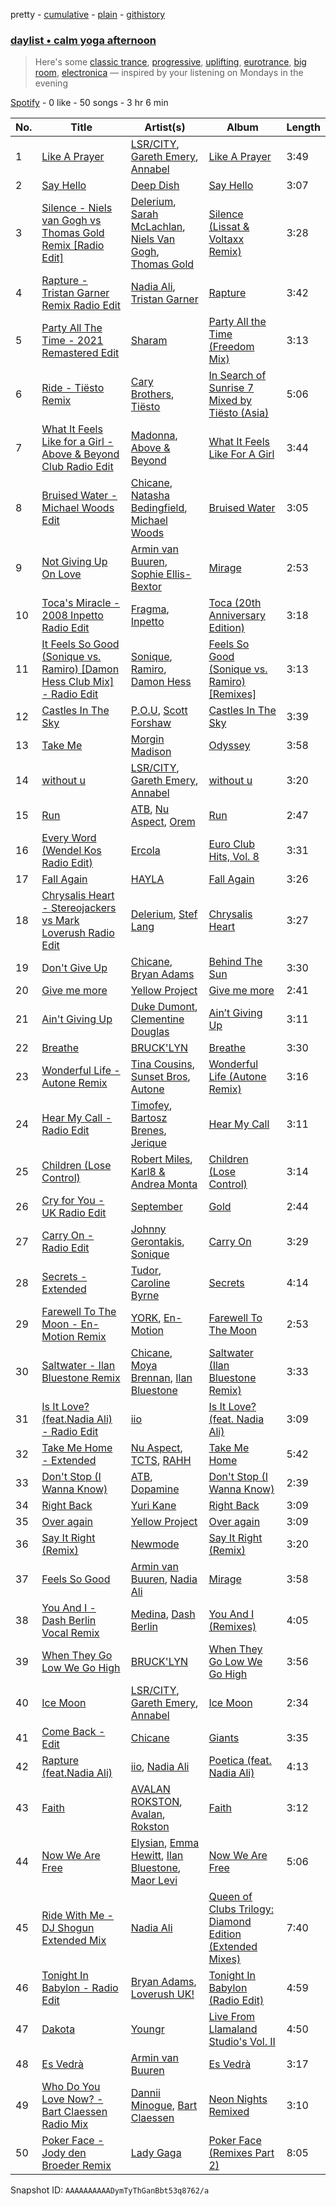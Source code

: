 pretty - [cumulative](/playlists/cumulative/37i9dQZF1EP6YuccBxUcC1.md) - [plain](/playlists/plain/37i9dQZF1EP6YuccBxUcC1) - [githistory](https://github.githistory.xyz/mdn522/spotify-playlist-archive/blob/main/playlists/plain/37i9dQZF1EP6YuccBxUcC1)

### [daylist • calm yoga afternoon](https://open.spotify.com/playlist/37i9dQZF1EP6YuccBxUcC1)

> Here's some <a href="spotify:playlist:37i9dQZF1EIgni4uBUVIIN">classic trance</a>, <a href="spotify:playlist:37i9dQZF1EIgKzQF1LjWXm">progressive</a>, <a href="spotify:playlist:37i9dQZF1EIeOoLWBf6eek">uplifting</a>, <a href="spotify:playlist:37i9dQZF1EIgQNfTg65VzU">eurotrance</a>, <a href="spotify:playlist:37i9dQZF1EIdzCPF4fCC9P">big room</a>, <a href="spotify:playlist:37i9dQZF1EIgtdfeeWwF7B">electronica</a> — inspired by your listening on Mondays in the evening

[Spotify](https://open.spotify.com/user/spotify) - 0 like - 50 songs - 3 hr 6 min

| No. | Title | Artist(s) | Album | Length |
|---|---|---|---|---|
| 1 | [Like A Prayer](https://open.spotify.com/track/5DIOs6NEUV14lGzerovXZN) | [LSR/CITY](https://open.spotify.com/artist/0YQ22xAzgefaKw8vKCAEp2), [Gareth Emery](https://open.spotify.com/artist/0hprEC0nsWuQPSHag1O2Vi), [Annabel](https://open.spotify.com/artist/4zR2t8bagib4ozydVgb93l) | [Like A Prayer](https://open.spotify.com/album/0P0UAa1mOYWrKpuCFklA87) | 3:49 |
| 2 | [Say Hello](https://open.spotify.com/track/45BTCZPBMQ7hyKbpEPBdRT) | [Deep Dish](https://open.spotify.com/artist/720JYpdCgHuTmDeryW0wEA) | [Say Hello](https://open.spotify.com/album/1lLdE8VPoAVltyldHzLQ3i) | 3:07 |
| 3 | [Silence \- Niels van Gogh vs Thomas Gold Remix \[Radio Edit\]](https://open.spotify.com/track/6VUTDBWIYivB96wd5xcR9K) | [Delerium](https://open.spotify.com/artist/0IUq1plF3ON4Fboj1bE6kN), [Sarah McLachlan](https://open.spotify.com/artist/4NgNsOXSwIzXlUIJcpnNUp), [Niels Van Gogh](https://open.spotify.com/artist/6L8Co7Voup4dISwbSl3owl), [Thomas Gold](https://open.spotify.com/artist/1XLjkBxFokuDTlHt0mQkRe) | [Silence \(Lissat & Voltaxx Remix\)](https://open.spotify.com/album/6FX26z3Z52Cn2CsLQD8kGq) | 3:28 |
| 4 | [Rapture \- Tristan Garner Remix Radio Edit](https://open.spotify.com/track/7to3yhYVZywKrKjMhdnuxy) | [Nadia Ali](https://open.spotify.com/artist/1C60viSZv6BoYtrnkZ44g5), [Tristan Garner](https://open.spotify.com/artist/1huUvqGjiNcAYH0Nd2e3ue) | [Rapture](https://open.spotify.com/album/4O8mUIAFzLdMenlBg7vBS3) | 3:42 |
| 5 | [Party All The Time \- 2021 Remastered Edit](https://open.spotify.com/track/4GBsGOIT6k1w5zYeMSfCFN) | [Sharam](https://open.spotify.com/artist/7rVEQZBDtYmToQaYOQJCm2) | [Party All the Time \(Freedom Mix\)](https://open.spotify.com/album/12hO3oYlIQMAuhArkI3BUp) | 3:13 |
| 6 | [Ride \- Tiësto Remix](https://open.spotify.com/track/6mQtk93728MAVquRoaJT0j) | [Cary Brothers](https://open.spotify.com/artist/21R50WhyQI5HxWOTr6MyY1), [Tiësto](https://open.spotify.com/artist/2o5jDhtHVPhrJdv3cEQ99Z) | [In Search of Sunrise 7 Mixed by Tiësto \(Asia\)](https://open.spotify.com/album/2WgsYJtIaVRSmBXV8cE51K) | 5:06 |
| 7 | [What It Feels Like for a Girl \- Above & Beyond Club Radio Edit](https://open.spotify.com/track/38OrcY3HY0NiFuBpiwBnsL) | [Madonna](https://open.spotify.com/artist/6tbjWDEIzxoDsBA1FuhfPW), [Above & Beyond](https://open.spotify.com/artist/10gzBoINW3cLJfZUka8Zoe) | [What It Feels Like For A Girl](https://open.spotify.com/album/2uibNarDUAIjm4ukscPxAu) | 3:44 |
| 8 | [Bruised Water \- Michael Woods Edit](https://open.spotify.com/track/6UykEVCx87ThA108JMOGj6) | [Chicane](https://open.spotify.com/artist/5GxyeQagayzZOg4UwffQlD), [Natasha Bedingfield](https://open.spotify.com/artist/7o95ZoZt5ZYn31e9z1Hc0a), [Michael Woods](https://open.spotify.com/artist/3G1QoWkaZ1CUnTLUb0CqtC) | [Bruised Water](https://open.spotify.com/album/1s0EG2DL7bwVdBqDirbjY1) | 3:05 |
| 9 | [Not Giving Up On Love](https://open.spotify.com/track/4H2h7b2u800wp186jLGVNO) | [Armin van Buuren](https://open.spotify.com/artist/0SfsnGyD8FpIN4U4WCkBZ5), [Sophie Ellis\-Bextor](https://open.spotify.com/artist/2cBh5lVMg222FFuRU7EfDE) | [Mirage](https://open.spotify.com/album/2XnpW7dS9Jhf8Y0jUZzwWF) | 2:53 |
| 10 | [Toca's Miracle \- 2008 Inpetto Radio Edit](https://open.spotify.com/track/7LBiKKDDNRiaWr2CP05zGC) | [Fragma](https://open.spotify.com/artist/2t9efDsc10DtZpi4LP3BJJ), [Inpetto](https://open.spotify.com/artist/0WDjOCmlubUVdRozCz46sM) | [Toca \(20th Anniversary Edition\)](https://open.spotify.com/album/2snIy07hupBGM5rLYtgImH) | 3:18 |
| 11 | [It Feels So Good \(Sonique vs\. Ramiro\) \[Damon Hess Club Mix\] \- Radio Edit](https://open.spotify.com/track/4R8KFD6AcscJFneF9B5wtb) | [Sonique](https://open.spotify.com/artist/5xtqw2B8z8JGfDYi2eAZHI), [Ramiro](https://open.spotify.com/artist/1EtRTXDCTll6YfdXRjMPdI), [Damon Hess](https://open.spotify.com/artist/3Th1YBhnNzji9TeNJVueQs) | [Feels So Good \(Sonique vs\. Ramiro\) \[Remixes\]](https://open.spotify.com/album/3l1rR9cfbxHpofbdkMhrC4) | 3:13 |
| 12 | [Castles In The Sky](https://open.spotify.com/track/4JqZyyysImbQihRd9uEqbA) | [P.O.U](https://open.spotify.com/artist/04vxVTBTwAFFbMFl1cvcZs), [Scott Forshaw](https://open.spotify.com/artist/2B3lljR6lMaymKtckOsdoy) | [Castles In The Sky](https://open.spotify.com/album/7foV6M7xY8NmAFJ41I5q9x) | 3:39 |
| 13 | [Take Me](https://open.spotify.com/track/4SX0Wus2O24Z3mW01Kmtye) | [Morgin Madison](https://open.spotify.com/artist/1WrO4cGKIG6EgYqyHNReej) | [Odyssey](https://open.spotify.com/album/3nxOJvuvEBSPo3fvEUMefZ) | 3:58 |
| 14 | [without u](https://open.spotify.com/track/2VHMxDk7cTzeZOIZozfTfi) | [LSR/CITY](https://open.spotify.com/artist/0YQ22xAzgefaKw8vKCAEp2), [Gareth Emery](https://open.spotify.com/artist/0hprEC0nsWuQPSHag1O2Vi), [Annabel](https://open.spotify.com/artist/4zR2t8bagib4ozydVgb93l) | [without u](https://open.spotify.com/album/69IL9BtvOJJpiLtQ30QCPf) | 3:20 |
| 15 | [Run](https://open.spotify.com/track/4bczCp8ojdY0R4EpCaqkfQ) | [ATB](https://open.spotify.com/artist/7jZM5w05mGhw6wTB1okhD9), [Nu Aspect](https://open.spotify.com/artist/4NhRml5ZOfNaYJAHUE0XwT), [Orem](https://open.spotify.com/artist/1HjQ6IQwNatqgTtFnklIoL) | [Run](https://open.spotify.com/album/5sgFW61e5DyiZFVWWh3xFQ) | 2:47 |
| 16 | [Every Word \(Wendel Kos Radio Edit\)](https://open.spotify.com/track/4GrJ6PbPGbhC7BW9iGYoXV) | [Ercola](https://open.spotify.com/artist/7MocD7vMCHqPu8KV33lSLa) | [Euro Club Hits, Vol\. 8](https://open.spotify.com/album/6pieOjlnJGe6kAkJljUj6r) | 3:31 |
| 17 | [Fall Again](https://open.spotify.com/track/3oOvEw1pgxMtrQMNgPWQHL) | [HAYLA](https://open.spotify.com/artist/4yX6mpMyBGf9UfvBB8JJrc) | [Fall Again](https://open.spotify.com/album/4Lgy6GaK2eR2QwOyoDeDg0) | 3:26 |
| 18 | [Chrysalis Heart \- Stereojackers vs Mark Loverush Radio Edit](https://open.spotify.com/track/7kPlmFGQ1GA8C1Yp00Dgub) | [Delerium](https://open.spotify.com/artist/0IUq1plF3ON4Fboj1bE6kN), [Stef Lang](https://open.spotify.com/artist/1o555z5bImC9w7noEEday2) | [Chrysalis Heart](https://open.spotify.com/album/76CE8XqEeZJjr1bQx6bxY1) | 3:27 |
| 19 | [Don't Give Up](https://open.spotify.com/track/0gTeDTRPPVAYcdyPXhWqt2) | [Chicane](https://open.spotify.com/artist/5GxyeQagayzZOg4UwffQlD), [Bryan Adams](https://open.spotify.com/artist/3Z02hBLubJxuFJfhacLSDc) | [Behind The Sun](https://open.spotify.com/album/0XLrcTejd2HyqgmCCajtzG) | 3:30 |
| 20 | [Give me more](https://open.spotify.com/track/0ik0QsOeHFi1cdSHuKksZs) | [Yellow Project](https://open.spotify.com/artist/5aAeZGGoo3ApuwX5I8fQQh) | [Give me more](https://open.spotify.com/album/45NUUkJLTGJj2mbHdWIXWH) | 2:41 |
| 21 | [Ain't Giving Up](https://open.spotify.com/track/4w0p0jhWegRvJmHOPI3lN9) | [Duke Dumont](https://open.spotify.com/artist/61lyPtntblHJvA7FMMhi7E), [Clementine Douglas](https://open.spotify.com/artist/4DWuml4Jf6K81b5rAPwMb6) | [Ain’t Giving Up](https://open.spotify.com/album/6DLqWNcNqD90oEgI7KWkaw) | 3:11 |
| 22 | [Breathe](https://open.spotify.com/track/1bnea9qStxid7ZHiYNCU3E) | [BRUCK'LYN](https://open.spotify.com/artist/58LzA4l4LwqzX5KtdPy2kh) | [Breathe](https://open.spotify.com/album/5De1wogXiFe0hJb9X3pm5W) | 3:30 |
| 23 | [Wonderful Life \- Autone Remix](https://open.spotify.com/track/3jCvLAxObqkN8ExSjkqKAM) | [Tina Cousins](https://open.spotify.com/artist/2uhEmRPgI5Ppg2T3o8VP31), [Sunset Bros](https://open.spotify.com/artist/2LNuTYPmlmFYnti5EJQoKQ), [Autone](https://open.spotify.com/artist/0WGyRlpVIGUFhFxdJI3pue) | [Wonderful Life \(Autone Remix\)](https://open.spotify.com/album/1WxR0TSsFS2KpNFzkVA9fj) | 3:16 |
| 24 | [Hear My Call \- Radio Edit](https://open.spotify.com/track/3bzz0HHW86fKM20RZWVOix) | [Timofey](https://open.spotify.com/artist/6MteslgsqpOUtewd6Pw1Uq), [Bartosz Brenes](https://open.spotify.com/artist/6nStycFrYW2AsheLpXN527), [Jerique](https://open.spotify.com/artist/68qM0KX5enkgB3x36h9ob5) | [Hear My Call](https://open.spotify.com/album/4I6fsLKml0OnPKIDGmjT5q) | 3:11 |
| 25 | [Children \(Lose Control\)](https://open.spotify.com/track/3NgTtI0hIpscPro6goCkfz) | [Robert Miles](https://open.spotify.com/artist/2YVF0Ou5zIc4mpgtLIlGN0), [Karl8 & Andrea Monta](https://open.spotify.com/artist/4fMsgTeKWUFIthLdhpNEjC) | [Children \(Lose Control\)](https://open.spotify.com/album/0qmNPcVK22drWeIK1awTG0) | 3:14 |
| 26 | [Cry for You \- UK Radio Edit](https://open.spotify.com/track/2FuJvdLfBf8eUmgtlz3Rb3) | [September](https://open.spotify.com/artist/6VX2R9L0O0d6qPvqGuIH7b) | [Gold](https://open.spotify.com/album/4d03zDt0sm9pK0h2NWfl75) | 2:44 |
| 27 | [Carry On \- Radio Edit](https://open.spotify.com/track/4MvEEZ936lEhGJr7lgZ1oL) | [Johnny Gerontakis](https://open.spotify.com/artist/6tJ92cmMpfaJBfwiw34UrB), [Sonique](https://open.spotify.com/artist/5xtqw2B8z8JGfDYi2eAZHI) | [Carry On](https://open.spotify.com/album/6iJ3LwzyGqQQwcgLTWfkoO) | 3:29 |
| 28 | [Secrets \- Extended](https://open.spotify.com/track/3yRWjxoXNcvSCXb9iJGbUn) | [Tudor](https://open.spotify.com/artist/6YPmhC6xckfcUiw4undxAb), [Caroline Byrne](https://open.spotify.com/artist/2tVd9Bpt5Li9UsmKwhJ1nG) | [Secrets](https://open.spotify.com/album/3a581sY3CEIpRmVAgs0f0r) | 4:14 |
| 29 | [Farewell To The Moon \- En\-Motion Remix](https://open.spotify.com/track/4ST0KeQBHySYBrpK7vnLzu) | [YORK](https://open.spotify.com/artist/20L5MecnuNujUE6imrfK0Q), [En\-Motion](https://open.spotify.com/artist/3GX1gYiJiHmVTOdCMyjukl) | [Farewell To The Moon](https://open.spotify.com/album/2zUOId8goyIm9B5wmSdEJB) | 2:53 |
| 30 | [Saltwater \- Ilan Bluestone Remix](https://open.spotify.com/track/6kfV43UhRUbv8FMRNs19JN) | [Chicane](https://open.spotify.com/artist/5GxyeQagayzZOg4UwffQlD), [Moya Brennan](https://open.spotify.com/artist/3ZvmmlF8EMEpnnK90jfuJv), [Ilan Bluestone](https://open.spotify.com/artist/1yoZuH2j43vVSWsOwYuQyn) | [Saltwater \(Ilan Bluestone Remix\)](https://open.spotify.com/album/1YkXjp5qjHg1cuUYC1m2Cj) | 3:33 |
| 31 | [Is It Love? \(feat.Nadia Ali\) \- Radio Edit](https://open.spotify.com/track/3V52dMKwKdWxPjzUF6pYV9) | [iio](https://open.spotify.com/artist/5WVf5DCSYmK4JYD6vIcttw) | [Is It Love? \(feat\. Nadia Ali\)](https://open.spotify.com/album/2MTLAouUEl4k0jMVa987Ii) | 3:09 |
| 32 | [Take Me Home \- Extended](https://open.spotify.com/track/6EcOtLOcCTwsuU2cOw8zt1) | [Nu Aspect](https://open.spotify.com/artist/4NhRml5ZOfNaYJAHUE0XwT), [TCTS](https://open.spotify.com/artist/1mFGfrveXbpolppPgO29Io), [RAHH](https://open.spotify.com/artist/1WR2sls6n0N1usqywvysnX) | [Take Me Home](https://open.spotify.com/album/0XDch3owENNks3bapuFjAs) | 5:42 |
| 33 | [Don't Stop \(I Wanna Know\)](https://open.spotify.com/track/0GaelwSoQDKjwoE16jxwNo) | [ATB](https://open.spotify.com/artist/7jZM5w05mGhw6wTB1okhD9), [Dopamine](https://open.spotify.com/artist/3Edve4VIATi0OZngclQlkN) | [Don't Stop \(I Wanna Know\)](https://open.spotify.com/album/0CjeKexsHa6yFv7X43qJ4d) | 2:39 |
| 34 | [Right Back](https://open.spotify.com/track/2DibTL74jfWYk7BSak9lkd) | [Yuri Kane](https://open.spotify.com/artist/4G2SyYMh9rbSyhEhvx9Rdz) | [Right Back](https://open.spotify.com/album/4FEUzKsUUhgs01PbjS7OyE) | 3:09 |
| 35 | [Over again](https://open.spotify.com/track/0ryCoXXhgFKkrMkp3O6nku) | [Yellow Project](https://open.spotify.com/artist/5aAeZGGoo3ApuwX5I8fQQh) | [Over again](https://open.spotify.com/album/6IIC2v44G3QCKaZrbZNzYY) | 3:09 |
| 36 | [Say It Right \(Remix\)](https://open.spotify.com/track/3TIZpLwt4njg5tGn4Ty0aC) | [Newmode](https://open.spotify.com/artist/3v1ZN24fzav4YCwT0mYFQc) | [Say It Right \(Remix\)](https://open.spotify.com/album/2bpt2wRYzLOVtfkX8Tkm0s) | 3:20 |
| 37 | [Feels So Good](https://open.spotify.com/track/3NneCMxAEBMAzyf4HRa6OL) | [Armin van Buuren](https://open.spotify.com/artist/0SfsnGyD8FpIN4U4WCkBZ5), [Nadia Ali](https://open.spotify.com/artist/1C60viSZv6BoYtrnkZ44g5) | [Mirage](https://open.spotify.com/album/2XnpW7dS9Jhf8Y0jUZzwWF) | 3:58 |
| 38 | [You And I \- Dash Berlin Vocal Remix](https://open.spotify.com/track/6THXeiKDdtRWkZEc1IGklU) | [Medina](https://open.spotify.com/artist/7c7ZeiPKWHf2E1rsf1P4VF), [Dash Berlin](https://open.spotify.com/artist/1xT5p0VBpnZDrvVSjX9sri) | [You And I \(Remixes\)](https://open.spotify.com/album/1DfP3qvtXu8MOgED6oHnO0) | 4:05 |
| 39 | [When They Go Low We Go High](https://open.spotify.com/track/7dWrpWHUKvNZ9jOCgQk0QZ) | [BRUCK'LYN](https://open.spotify.com/artist/58LzA4l4LwqzX5KtdPy2kh) | [When They Go Low We Go High](https://open.spotify.com/album/11a6BVWLAH33wH7OPPn1CY) | 3:56 |
| 40 | [Ice Moon](https://open.spotify.com/track/1Vv4jqn3EZZw0BThJqjhJD) | [LSR/CITY](https://open.spotify.com/artist/0YQ22xAzgefaKw8vKCAEp2), [Gareth Emery](https://open.spotify.com/artist/0hprEC0nsWuQPSHag1O2Vi), [Annabel](https://open.spotify.com/artist/4zR2t8bagib4ozydVgb93l) | [Ice Moon](https://open.spotify.com/album/4ZFwY8augL822xcvrf0LL2) | 2:34 |
| 41 | [Come Back \- Edit](https://open.spotify.com/track/74HUeizZQ2xlivIpu3r53R) | [Chicane](https://open.spotify.com/artist/5GxyeQagayzZOg4UwffQlD) | [Giants](https://open.spotify.com/album/3oz73BAQwz8mRHnFpjG9YA) | 3:35 |
| 42 | [Rapture \(feat.Nadia Ali\)](https://open.spotify.com/track/0OSAJEA0ekX6pr2nuiPzX7) | [iio](https://open.spotify.com/artist/5WVf5DCSYmK4JYD6vIcttw), [Nadia Ali](https://open.spotify.com/artist/1C60viSZv6BoYtrnkZ44g5) | [Poetica \(feat\. Nadia Ali\)](https://open.spotify.com/album/64cR11AqqLidCg6VGjUzxD) | 4:13 |
| 43 | [Faith](https://open.spotify.com/track/2lioJwUGzT5r6VzdOo1GS0) | [AVALAN ROKSTON](https://open.spotify.com/artist/3WqiBOiSB2FlD25EX9893G), [Avalan](https://open.spotify.com/artist/13v2M5UZ3bbOCGmuvo7uFw), [Rokston](https://open.spotify.com/artist/5XWSzLJ3W6zr7Hf1XhNvPP) | [Faith](https://open.spotify.com/album/2HYpfFAPeut5zxOfgtoUyO) | 3:12 |
| 44 | [Now We Are Free](https://open.spotify.com/track/2xfL7Mx5AqbWP0YcwxlcI7) | [Elysian](https://open.spotify.com/artist/6IPtgWMGTP1ZVcfMeo0XlO), [Emma Hewitt](https://open.spotify.com/artist/1t65YxEAtU3iii6bCzSGF8), [Ilan Bluestone](https://open.spotify.com/artist/1yoZuH2j43vVSWsOwYuQyn), [Maor Levi](https://open.spotify.com/artist/7iVuXpgNEl87BwdwV1L6he) | [Now We Are Free](https://open.spotify.com/album/5PyEZtjd1UNnbeqBIu0Njj) | 5:06 |
| 45 | [Ride With Me \- DJ Shogun Extended Mix](https://open.spotify.com/track/1x0PsXl6M4xpwfSlNh2Meo) | [Nadia Ali](https://open.spotify.com/artist/1C60viSZv6BoYtrnkZ44g5) | [Queen of Clubs Trilogy: Diamond Edition \(Extended Mixes\)](https://open.spotify.com/album/5vAEkBoG6bwpih7sJ9RU6S) | 7:40 |
| 46 | [Tonight In Babylon \- Radio Edit](https://open.spotify.com/track/3uaL5kSYwxKZfLxPFvKudz) | [Bryan Adams](https://open.spotify.com/artist/3Z02hBLubJxuFJfhacLSDc), [Loverush UK!](https://open.spotify.com/artist/7v4EBgIt32G5vzzCefwoPP) | [Tonight In Babylon \(Radio Edit\)](https://open.spotify.com/album/0BlD2FExDr6roVJY8kQrNk) | 4:59 |
| 47 | [Dakota](https://open.spotify.com/track/27rVnnEr5Gzs2IFpep8Si8) | [Youngr](https://open.spotify.com/artist/5TrkbV9x6OdTBlzWPJeBz5) | [Live From Llamaland Studio's Vol\. II](https://open.spotify.com/album/4l3b5GojGA6CQ7mUy7qkI2) | 4:50 |
| 48 | [Es Vedrà](https://open.spotify.com/track/4Z6W8iMLWY5uuMsAheztBm) | [Armin van Buuren](https://open.spotify.com/artist/0SfsnGyD8FpIN4U4WCkBZ5) | [Es Vedrà](https://open.spotify.com/album/0MB3CQJilu7NFipHOBevET) | 3:17 |
| 49 | [Who Do You Love Now? \- Bart Claessen Radio Mix](https://open.spotify.com/track/2Air2aVTDIbbgpIfpsEtTu) | [Dannii Minogue](https://open.spotify.com/artist/6XCS9JCn56Q252cMOTbeq6), [Bart Claessen](https://open.spotify.com/artist/6E5ESwox3QUQ4ewUKo9D2c) | [Neon Nights Remixed](https://open.spotify.com/album/4kxw6Ifj1xToUnHAaUhcdv) | 3:10 |
| 50 | [Poker Face \- Jody den Broeder Remix](https://open.spotify.com/track/1OsdCbQTwjD9oslVsc95SZ) | [Lady Gaga](https://open.spotify.com/artist/1HY2Jd0NmPuamShAr6KMms) | [Poker Face \(Remixes Part 2\)](https://open.spotify.com/album/2eYyVeaBFs93F4DZG5BbPJ) | 8:05 |

Snapshot ID: `AAAAAAAAAADymTyThGanBbt53q8762/a`
